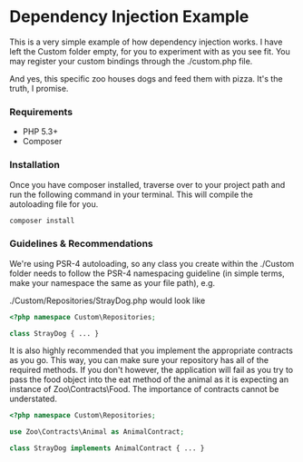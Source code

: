 Dependency Injection Example
============================
This is a very simple example of how dependency injection works.
I have left the Custom folder empty, for you to experiment with as you see fit.
You may register your custom bindings through the ./custom.php file.

And yes, this specific zoo houses dogs and feed them with pizza. It's the truth,
I promise.

### Requirements ###
* PHP 5.3+
* Composer

### Installation ###
Once you have composer installed, traverse over to your project path and run the 
following command in your terminal. This will compile the autoloading file for you.
```bash
composer install
```

### Guidelines & Recommendations ###

We're using PSR-4 autoloading, so any class you create within the ./Custom folder
needs to follow the PSR-4 namespacing guideline (in simple terms, make your namespace
the same as your file path), e.g.

./Custom/Repositories/StrayDog.php would look like
```php
<?php namespace Custom\Repositories;

class StrayDog { ... }
```

It is also highly recommended that you implement the appropriate contracts as you go.
This way, you can make sure your repository has all of the required methods. If you
don't however, the application will fail as you try to pass the food object into the
eat method of the animal as it is expecting an instance of Zoo\Contracts\Food. The
importance of contracts cannot be understated.

```php
<?php namespace Custom\Repositories;

use Zoo\Contracts\Animal as AnimalContract;

class StrayDog implements AnimalContract { ... }
```
